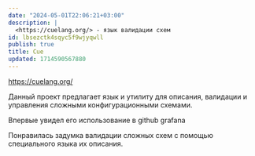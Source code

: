 ```yaml
---
date: "2024-05-01T22:06:21+03:00"
description: |
  <https://cuelang.org/> - язык валидации схем
id: lbsezctk4sqyc5f9wjyqwll
publish: true
title: Cue
updated: 1714590567880
---
```

<https://cuelang.org/>

Данный проект предлагает язык и утилиту для описания, валидации и управления сложными конфигурационными схемами.

Впервые увидел его использование в github grafana

Понравилась задумка валидации сложных схем с помощью специального языка их описания.